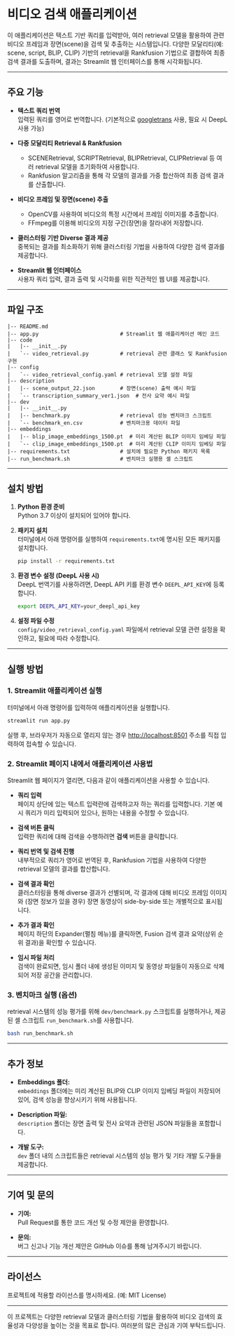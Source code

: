 # 비디오 검색 애플리케이션

이 애플리케이션은 텍스트 기반 쿼리를 입력받아, 여러 retrieval 모델을 활용하여 관련 비디오 프레임과 장면(scene)을 검색 및 추출하는 시스템입니다. 다양한 모달리티(예: scene, script, BLIP, CLIP) 기반의 retrieval을 Rankfusion 기법으로 결합하여 최종 검색 결과를 도출하며, 결과는 Streamlit 웹 인터페이스를 통해 시각화됩니다.

---

## 주요 기능

- **텍스트 쿼리 번역**  
  입력된 쿼리를 영어로 번역합니다. (기본적으로 [googletrans](https://pypi.org/project/googletrans/) 사용, 필요 시 DeepL 사용 가능)

- **다중 모달리티 Retrieval & Rankfusion**  
  - SCENERetrieval, SCRIPTRetrieval, BLIPRetrieval, CLIPRetrieval 등 여러 retrieval 모델을 초기화하여 사용합니다.
  - Rankfusion 알고리즘을 통해 각 모델의 결과를 가중 합산하여 최종 검색 결과를 산출합니다.

- **비디오 프레임 및 장면(scene) 추출**  
  - OpenCV를 사용하여 비디오의 특정 시간에서 프레임 이미지를 추출합니다.
  - FFmpeg를 이용해 비디오의 지정 구간(장면)을 잘라내어 저장합니다.

- **클러스터링 기반 Diverse 결과 제공**  
  중복되는 결과를 최소화하기 위해 클러스터링 기법을 사용하여 다양한 검색 결과를 제공합니다.

- **Streamlit 웹 인터페이스**  
  사용자 쿼리 입력, 결과 출력 및 시각화를 위한 직관적인 웹 UI를 제공합니다.

---

## 파일 구조

```
|-- README.md
|-- app.py                          # Streamlit 웹 애플리케이션 메인 코드
|-- code
|   |-- __init__.py
|   `-- video_retrieval.py          # retrieval 관련 클래스 및 Rankfusion 구현
|-- config
|   `-- video_retrieval_config.yaml # retrieval 모델 설정 파일
|-- description
|   |-- scene_output_22.json        # 장면(scene) 출력 예시 파일
|   `-- transcription_summary_ver1.json  # 전사 요약 예시 파일
|-- dev
|   |-- __init__.py
|   |-- benchmark.py                # retrieval 성능 벤치마크 스크립트
|   `-- benchmark_en.csv            # 벤치마크용 데이터 파일
|-- embeddings
|   |-- blip_image_embeddings_1500.pt  # 미리 계산된 BLIP 이미지 임베딩 파일
|   `-- clip_image_embeddings_1500.pt  # 미리 계산된 CLIP 이미지 임베딩 파일
|-- requirements.txt                # 설치에 필요한 Python 패키지 목록
|-- run_benchmark.sh                # 벤치마크 실행용 셸 스크립트
```

---

## 설치 방법

1. **Python 환경 준비**  
   Python 3.7 이상이 설치되어 있어야 합니다.

2. **패키지 설치**  
   터미널에서 아래 명령어를 실행하여 `requirements.txt`에 명시된 모든 패키지를 설치합니다.
   ```bash
   pip install -r requirements.txt
   ```

3. **환경 변수 설정 (DeepL 사용 시)**  
   DeepL 번역기를 사용하려면, DeepL API 키를 환경 변수 `DEEPL_API_KEY`에 등록합니다.
   ```bash
   export DEEPL_API_KEY=your_deepl_api_key
   ```

4. **설정 파일 수정**  
   `config/video_retrieval_config.yaml` 파일에서 retrieval 모델 관련 설정을 확인하고, 필요에 따라 수정합니다.

---

## 실행 방법

### 1. Streamlit 애플리케이션 실행

터미널에서 아래 명령어를 입력하여 애플리케이션을 실행합니다.
```bash
streamlit run app.py
```

실행 후, 브라우저가 자동으로 열리지 않는 경우 [http://localhost:8501](http://localhost:8501) 주소를 직접 입력하여 접속할 수 있습니다.

### 2. Streamlit 페이지 내에서 애플리케이션 사용법

Streamlit 웹 페이지가 열리면, 다음과 같이 애플리케이션을 사용할 수 있습니다.

- **쿼리 입력**  
  페이지 상단에 있는 텍스트 입력란에 검색하고자 하는 쿼리를 입력합니다. 기본 예시 쿼리가 미리 입력되어 있으나, 원하는 내용을 수정할 수 있습니다.

- **검색 버튼 클릭**  
  입력한 쿼리에 대해 검색을 수행하려면 **검색** 버튼을 클릭합니다.

- **쿼리 번역 및 검색 진행**  
  내부적으로 쿼리가 영어로 번역된 후, Rankfusion 기법을 사용하여 다양한 retrieval 모델의 결과를 합산합니다.

- **검색 결과 확인**  
  클러스터링을 통해 diverse 결과가 선별되며, 각 결과에 대해 비디오 프레임 이미지와 (장면 정보가 있을 경우) 장면 동영상이 side-by-side 또는 개별적으로 표시됩니다.

- **추가 결과 확인**  
  페이지 하단의 Expander(펼침 메뉴)를 클릭하면, Fusion 검색 결과 요약(상위 순위 결과)을 확인할 수 있습니다.

- **임시 파일 처리**  
  검색이 완료되면, 임시 폴더 내에 생성된 이미지 및 동영상 파일들이 자동으로 삭제되어 저장 공간을 관리합니다.

### 3. 벤치마크 실행 (옵션)

retrieval 시스템의 성능 평가를 위해 `dev/benchmark.py` 스크립트를 실행하거나, 제공된 셸 스크립트 `run_benchmark.sh`를 사용합니다.
```bash
bash run_benchmark.sh
```

---

## 추가 정보

- **Embeddings 폴더:**  
  `embeddings` 폴더에는 미리 계산된 BLIP와 CLIP 이미지 임베딩 파일이 저장되어 있어, 검색 성능을 향상시키기 위해 사용됩니다.

- **Description 파일:**  
  `description` 폴더는 장면 출력 및 전사 요약과 관련된 JSON 파일들을 포함합니다.

- **개발 도구:**  
  `dev` 폴더 내의 스크립트들은 retrieval 시스템의 성능 평가 및 기타 개발 도구들을 제공합니다.

---

## 기여 및 문의

- **기여:**  
  Pull Request를 통한 코드 개선 및 수정 제안을 환영합니다.

- **문의:**  
  버그 신고나 기능 개선 제안은 GitHub 이슈를 통해 남겨주시기 바랍니다.

---

## 라이선스

프로젝트에 적용할 라이선스를 명시하세요. (예: MIT License)

---

이 프로젝트는 다양한 retrieval 모델과 클러스터링 기법을 활용하여 비디오 검색의 효율성과 다양성을 높이는 것을 목표로 합니다. 여러분의 많은 관심과 기여 부탁드립니다.